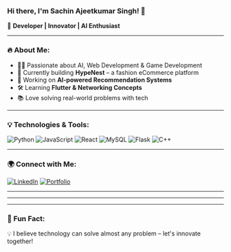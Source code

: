 ### Hi there, I'm Sachin Ajeetkumar Singh! 👋

🚀 **Developer | Innovator | AI Enthusiast**

---

### 🔥 About Me:
- 👩‍💻 Passionate about AI, Web Development & Game Development
- 🎯 Currently building **HypeNest** – a fashion eCommerce platform
- 🤖 Working on **AI-powered Recommendation Systems**
- 🛠️ Learning **Flutter & Networking Concepts**
- 📚 Love solving real-world problems with tech

---

### 💡 Technologies & Tools:

![Python](https://img.shields.io/badge/Python-FFD43B?style=for-the-badge&logo=python&logoColor=darkblue)
![JavaScript](https://img.shields.io/badge/JavaScript-F7DF1E?style=for-the-badge&logo=javascript&logoColor=black)
![React](https://img.shields.io/badge/React-61DAFB?style=for-the-badge&logo=react&logoColor=black)
![MySQL](https://img.shields.io/badge/MySQL-4479A1?style=for-the-badge&logo=mysql&logoColor=white)
![Flask](https://img.shields.io/badge/Flask-000000?style=for-the-badge&logo=flask&logoColor=white)
![C++](https://img.shields.io/badge/C++-00599C?style=for-the-badge&logo=c%2B%2B&logoColor=white)

---

### 🌍 Connect with Me:
[![LinkedIn](https://img.shields.io/badge/LinkedIn-0A66C2?style=for-the-badge&logo=linkedin&logoColor=white)](https://www.linkedin.com/in/sachin-singh-champion008/)
[![Portfolio](https://img.shields.io/badge/Portfolio-FF5722?style=for-the-badge&logo=web&logoColor=white)](https://yourportfolio.com)

---

<!-- ### 📊 GitHub Stats:-->
<!--![GitHub Stats](https://github-readme-stats.vercel.app/api?username=SachinSingh008&show_icons=true&theme=radical)-->
<!--![Top Languages](https://github-readme-stats.vercel.app/api/top-langs/?username=SachinSingh008&layout=compact&theme=radical)-->

---

<!--### 🏆 GitHub Streak:-->
<!--<img src="https://github-readme-streak-stats.herokuapp.com/?user=SachinSingh008&theme=radical" alt="GitHub Streak" /> -->

---

### 🎯 Fun Fact:
💡 I believe technology can solve almost any problem – let's innovate together!
